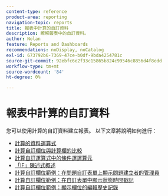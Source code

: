 ```yaml
---
content-type: reference
product-area: reporting
navigation-topic: reports
title: 報表中計算的自訂資料
description: 瞭解報表中的自訂資料。
author: Nolan
feature: Reports and Dashboards
recommendations: noDisplay, noCatalog
exl-id: 673792b6-7369-47ce-b0df-9bda4254781c
source-git-commit: 92ebfc6e2f33c15865b824c99546c8856d4f8edd
workflow-type: tm+mt
source-wordcount: '84'
ht-degree: 0%

---
```


# 報表中計算的自訂資料

您可以使用計算的自訂資料建立報表。 以下文章將說明如何進行：

* [計算的資料運算式](../../../reports-and-dashboards/reports/calc-cstm-data-reports/calculated-data-expressions.md)
* [計算自訂欄位與計算欄的比較](../../../reports-and-dashboards/reports/calc-cstm-data-reports/calculated-custom-fields-calculated-columns.md)
* [計算自訂運算式中的條件運運算元](../../../reports-and-dashboards/reports/calc-cstm-data-reports/condition-operators-calculated-custom-expressions.md)
* [「IF」陳述式概述](../../../reports-and-dashboards/reports/calc-cstm-data-reports/if-statements-overview.md)
* [計算自訂欄位範例：在問題自訂表單上顯示問題建立者的管理員](../../../reports-and-dashboards/reports/calc-cstm-data-reports/custom-field-manager-issue-creator-on-issue-form.md)
* [計算自訂欄位範例：在自訂表單中顯示狀態時間戳記](../../../reports-and-dashboards/reports/calc-cstm-data-reports/example-status-timestamp-in-calculated-field.md)
* [計算自訂欄位範例：顯示欄位的編輯歷史記錄](../../../reports-and-dashboards/reports/calc-cstm-data-reports/calculated-field-example-edit-history-of-another-field.md)
  <!--outdated: * [Basic Report Creation Program for the new Workfront experience](https://one.workfront.com/s/basic-report-creation-program)-->
